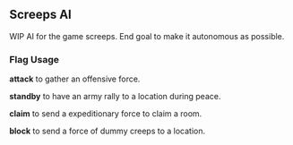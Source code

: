 ## Screeps AI

WIP AI for the game screeps. End goal to make it autonomous as possible.

### Flag Usage

**attack** to gather an offensive force.

**standby** to have an army rally to a location during peace.

**claim** to send a expeditionary force to claim a room.

**block** to send a force of dummy creeps to a location.
